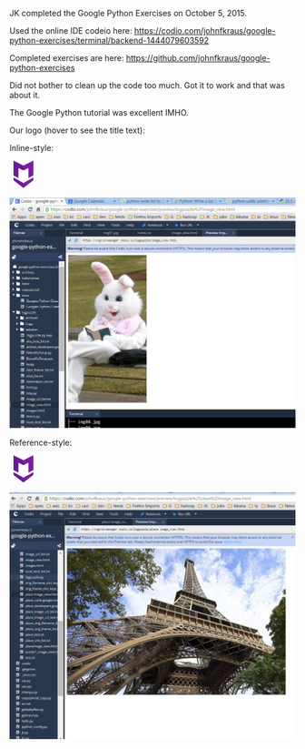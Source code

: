 
JK completed the Google Python Exercises on October 5, 2015.


Used the online IDE codeio here:
	https://codio.com/johnfkraus/google-python-exercises/terminal/backend-1444079603592

Completed exercises are here:
	https://github.com/johnfkraus/google-python-exercises

Did not bother to clean up the code too much.  Got it to work and that was about it.

The Google Python tutorial was excellent IMHO.


Our logo (hover to see the title text):

Inline-style: 

![alt text](https://github.com/adam-p/markdown-here/raw/master/src/common/images/icon48.png "Logo Title Text 1")

![alt text](https://github.com/johnfkraus/google-python-exercises/blob/master/logpuzzle/animal_results_screenshot.png "animal log puzzle result screenshot")


Reference-style: 

![alt text][logo]

![alt text][place]

[logo]: https://github.com/adam-p/markdown-here/raw/master/src/common/images/icon48.png "Logo Title Text 2"

[place]: https://github.com/johnfkraus/google-python-exercises/blob/master/logpuzzle/place_puzzle_solution_image.PNG "place log puzzle result screenshot"



